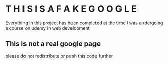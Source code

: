 <head>
  <h1> T H I S  I S  A  F A K E  G O O G L E</h1>
  <p> Everything in this project has been completed at the time I was undergoing a course on udemy in web development</p>
</head>

<body>
  <h2>This is not a real google page</h2>
  <section>please do not redistribute or push this code further</section>
</body>
